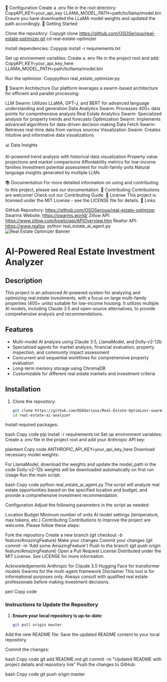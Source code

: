 🔧 Configuration
Create a .env file in the root directory:
CopyAPI_KEY=your_api_key
LLAMA_MODEL_PATH=path/to/llama/model.bin
Ensure you have downloaded the LLaMA model weights and updated the path accordingly.
🚀 Getting Started

Clone the repository:
Copygit clone https://github.com/OSOSerious/real-estate-optimizer.git
cd real-estate-optimizer

Install dependencies:
Copypip install -r requirements.txt

Set up environment variables:
Create a .env file in the project root and add:
CopyAPI_KEY=your_api_key_here
LLAMA_MODEL_PATH=path/to/llama/model.bin

Run the optimizer:
Copypython real_estate_optimizer.py


🐝 Swarm Architecture
Our platform leverages a swarm-based architecture for efficient and parallel processing:

LLM Swarm: Utilizes LLaMA, GPT-J, and BERT for advanced language understanding and generation
Data Analytics Swarm: Processes 400+ data points for comprehensive analysis
Real Estate Analytics Swarm: Specialized analysis for property trends and forecasts
Optimization Swarm: Implements advanced algorithms for data-driven decision making
Data Fetch Swarm: Retrieves real-time data from various sources
Visualization Swarm: Creates intuitive and informative data visualizations

📊 Data Insights

AI-powered trend analysis with historical data visualization
Property value projections and market comparisons
Affordability metrics for low-income families
Investment potential assessment for multi-family units
Natural language insights generated by multiple LLMs

📚 Documentation
For more detailed information on using and contributing to this project, please see our documentation.
🤝 Contributing
Contributions are welcome! Check out our Contributing Guide.
📜 License
This project is licensed under the MIT License - see the LICENSE file for details.
🔗 Links

GitHub Repository: https://github.com/OSOSerious/real-estate-optimizer
Swarms Website: https://swarms.world/
Zillow API: https://www.zillow.com/howto/api/APIOverview.htm
Realtor API: https://www.realtor.
python real_estate_ai_agent.py
![Real Estate Optimizer Banner](https://github.com/OSOSerious/Real-Estate-Optimizer-swarm/blob/main/banner.png)

# AI-Powered Real Estate Investment Analyzer

## Description
This project is an advanced AI-powered system for analyzing and optimizing real estate investments, with a focus on large multi-family properties (400+ units) suitable for low-income housing. It utilizes multiple AI models, including Claude 3.5 and open-source alternatives, to provide comprehensive analysis and recommendations.

## Features
- Multi-model AI analysis using Claude 3.5, LlamaModel, and Dolly-v2-12b
- Specialized agents for market analysis, financial evaluation, property inspection, and community impact assessment
- Concurrent and sequential workflows for comprehensive property evaluation
- Long-term memory storage using ChromaDB
- Customizable for different real estate markets and investment criteria

## Installation

1. Clone the repository:
   ```bash
   git clone https://github.com/OSOSerious/Real-Estate-Optimizer-swarm.git
   cd real-estate-ai-analyzer
Install required packages:

bash
Copy code
pip install -r requirements.txt
Set up environment variables:
Create a .env file in the project root and add your Anthropic API key:

plaintext
Copy code
ANTHROPIC_API_KEY=your_api_key_here
Download necessary model weights:

For LlamaModel, download the weights and update the model_path in the code
Dolly-v2-12b weights will be downloaded automatically on first run
Usage
Run the main script:

bash
Copy code
python real_estate_ai_agent.py
The script will analyze real estate opportunities based on the specified location and budget, and provide a comprehensive investment recommendation.

Configuration
Adjust the following parameters in the script as needed:

Location
Budget
Minimum number of units
AI model settings (temperature, max tokens, etc.)
Contributing
Contributions to improve the project are welcome. Please follow these steps:

Fork the repository
Create a new branch (git checkout -b feature/AmazingFeature)
Make your changes
Commit your changes (git commit -m 'Add some AmazingFeature')
Push to the branch (git push origin feature/AmazingFeature)
Open a Pull Request
License
Distributed under the MIT License. See LICENSE for more information.

Acknowledgements
Anthropic for Claude 3.5
Hugging Face for transformer models
Swarms for the multi-agent framework
Disclaimer
This tool is for informational purposes only. Always consult with qualified real estate professionals before making investment decisions.

perl
Copy code

### Instructions to Update the Repository

1. **Ensure your local repository is up-to-date**:
   ```bash
   git pull origin master
Add the new README file:
Save the updated README content to your local repository.

Commit the changes:

bash
Copy code
git add README.md
git commit -m "Updated README with project details and repository link"
Push the changes to GitHub:

bash
Copy code
git push origin master

